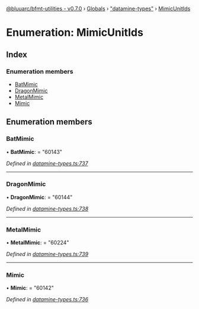 [@bluuarc/bfmt-utilities - v0.7.0](../README.md) › [Globals](../globals.md) › ["datamine-types"](../modules/_datamine_types_.md) › [MimicUnitIds](_datamine_types_.mimicunitids.md)

# Enumeration: MimicUnitIds

## Index

### Enumeration members

* [BatMimic](_datamine_types_.mimicunitids.md#batmimic)
* [DragonMimic](_datamine_types_.mimicunitids.md#dragonmimic)
* [MetalMimic](_datamine_types_.mimicunitids.md#metalmimic)
* [Mimic](_datamine_types_.mimicunitids.md#mimic)

## Enumeration members

###  BatMimic

• **BatMimic**: = "60143"

*Defined in [datamine-types.ts:737](https://github.com/BluuArc/bfmt-utilities/blob/master/src/datamine-types.ts#L737)*

___

###  DragonMimic

• **DragonMimic**: = "60144"

*Defined in [datamine-types.ts:738](https://github.com/BluuArc/bfmt-utilities/blob/master/src/datamine-types.ts#L738)*

___

###  MetalMimic

• **MetalMimic**: = "60224"

*Defined in [datamine-types.ts:739](https://github.com/BluuArc/bfmt-utilities/blob/master/src/datamine-types.ts#L739)*

___

###  Mimic

• **Mimic**: = "60142"

*Defined in [datamine-types.ts:736](https://github.com/BluuArc/bfmt-utilities/blob/master/src/datamine-types.ts#L736)*
